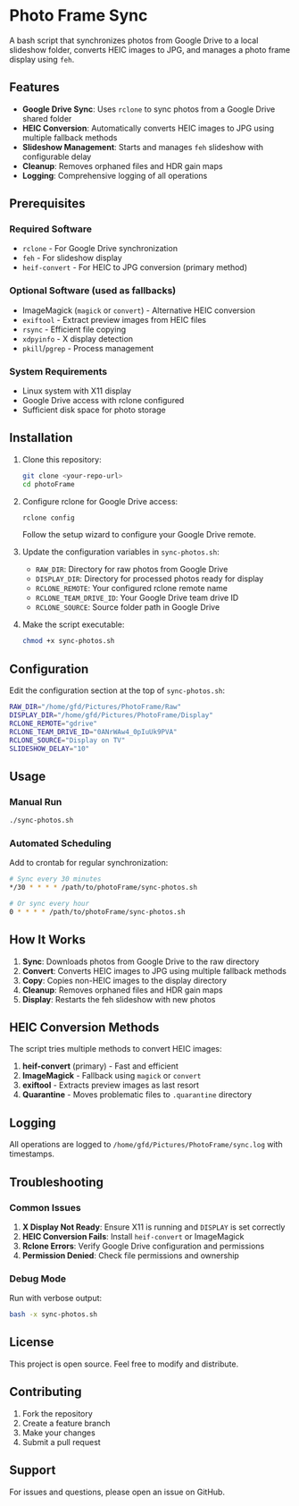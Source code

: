 # Photo Frame Sync

A bash script that synchronizes photos from Google Drive to a local slideshow folder, converts HEIC images to JPG, and manages a photo frame display using `feh`.

## Features

- **Google Drive Sync**: Uses `rclone` to sync photos from a Google Drive shared folder
- **HEIC Conversion**: Automatically converts HEIC images to JPG using multiple fallback methods
- **Slideshow Management**: Starts and manages `feh` slideshow with configurable delay
- **Cleanup**: Removes orphaned files and HDR gain maps
- **Logging**: Comprehensive logging of all operations

## Prerequisites

### Required Software
- `rclone` - For Google Drive synchronization
- `feh` - For slideshow display
- `heif-convert` - For HEIC to JPG conversion (primary method)

### Optional Software (used as fallbacks)
- ImageMagick (`magick` or `convert`) - Alternative HEIC conversion
- `exiftool` - Extract preview images from HEIC files
- `rsync` - Efficient file copying
- `xdpyinfo` - X display detection
- `pkill`/`pgrep` - Process management

### System Requirements
- Linux system with X11 display
- Google Drive access with rclone configured
- Sufficient disk space for photo storage

## Installation

1. Clone this repository:
   ```bash
   git clone <your-repo-url>
   cd photoFrame
   ```

2. Configure rclone for Google Drive access:
   ```bash
   rclone config
   ```
   Follow the setup wizard to configure your Google Drive remote.

3. Update the configuration variables in `sync-photos.sh`:
   - `RAW_DIR`: Directory for raw photos from Google Drive
   - `DISPLAY_DIR`: Directory for processed photos ready for display
   - `RCLONE_REMOTE`: Your configured rclone remote name
   - `RCLONE_TEAM_DRIVE_ID`: Your Google Drive team drive ID
   - `RCLONE_SOURCE`: Source folder path in Google Drive

4. Make the script executable:
   ```bash
   chmod +x sync-photos.sh
   ```

## Configuration

Edit the configuration section at the top of `sync-photos.sh`:

```bash
RAW_DIR="/home/gfd/Pictures/PhotoFrame/Raw"
DISPLAY_DIR="/home/gfd/Pictures/PhotoFrame/Display"
RCLONE_REMOTE="gdrive"
RCLONE_TEAM_DRIVE_ID="0ANrWAw4_0pIuUk9PVA"
RCLONE_SOURCE="Display on TV"
SLIDESHOW_DELAY="10"
```

## Usage

### Manual Run
```bash
./sync-photos.sh
```

### Automated Scheduling
Add to crontab for regular synchronization:
```bash
# Sync every 30 minutes
*/30 * * * * /path/to/photoFrame/sync-photos.sh

# Or sync every hour
0 * * * * /path/to/photoFrame/sync-photos.sh
```

## How It Works

1. **Sync**: Downloads photos from Google Drive to the raw directory
2. **Convert**: Converts HEIC images to JPG using multiple fallback methods
3. **Copy**: Copies non-HEIC images to the display directory
4. **Cleanup**: Removes orphaned files and HDR gain maps
5. **Display**: Restarts the feh slideshow with new photos

## HEIC Conversion Methods

The script tries multiple methods to convert HEIC images:

1. **heif-convert** (primary) - Fast and efficient
2. **ImageMagick** - Fallback using `magick` or `convert`
3. **exiftool** - Extracts preview images as last resort
4. **Quarantine** - Moves problematic files to `.quarantine` directory

## Logging

All operations are logged to `/home/gfd/Pictures/PhotoFrame/sync.log` with timestamps.

## Troubleshooting

### Common Issues

1. **X Display Not Ready**: Ensure X11 is running and `DISPLAY` is set correctly
2. **HEIC Conversion Fails**: Install `heif-convert` or ImageMagick
3. **Rclone Errors**: Verify Google Drive configuration and permissions
4. **Permission Denied**: Check file permissions and ownership

### Debug Mode

Run with verbose output:
```bash
bash -x sync-photos.sh
```

## License

This project is open source. Feel free to modify and distribute.

## Contributing

1. Fork the repository
2. Create a feature branch
3. Make your changes
4. Submit a pull request

## Support

For issues and questions, please open an issue on GitHub. 